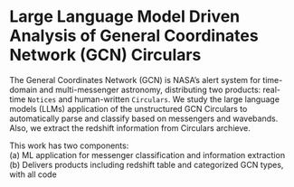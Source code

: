 # Large Language Model Driven Analysis of General Coordinates Network (GCN) Circulars

The General Coordinates Network (GCN) is NASA’s alert system for time-domain and multi-messenger astronomy, distributing two products: real-time `Notices` and human-written `Circulars`.
We study the large language models (LLMs) application of the unstructured GCN Circulars to automatically parse and classify based on messengers and wavebands. Also, we extract the redshift information from Circulars archieve.

This work has two components:<br>
(a) ML application for messenger classification and information extraction<br>
(b) Delivers products including redshift table and categorized GCN types, with all code
